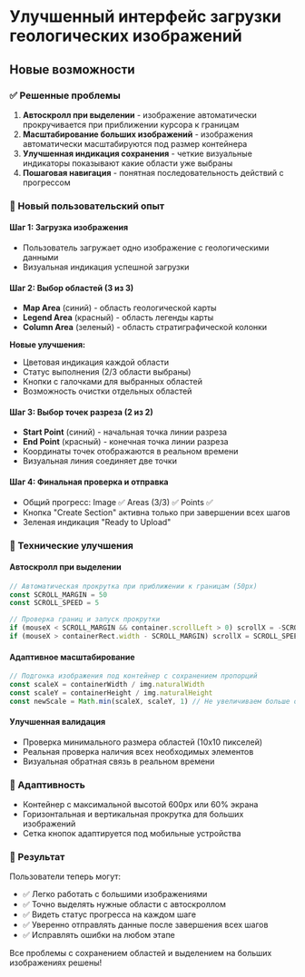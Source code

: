 # Улучшенный интерфейс загрузки геологических изображений

## Новые возможности

### ✅ Решенные проблемы
1. **Автоскролл при выделении** - изображение автоматически прокручивается при приближении курсора к границам
2. **Масштабирование больших изображений** - изображения автоматически масштабируются под размер контейнера  
3. **Улучшенная индикация сохранения** - четкие визуальные индикаторы показывают какие области уже выбраны
4. **Пошаговая навигация** - понятная последовательность действий с прогрессом

### 🎯 Новый пользовательский опыт

#### Шаг 1: Загрузка изображения
- Пользователь загружает одно изображение с геологическими данными
- Визуальная индикация успешной загрузки

#### Шаг 2: Выбор областей (3 из 3)
- **Map Area** (синий) - область геологической карты
- **Legend Area** (красный) - область легенды карты  
- **Column Area** (зеленый) - область стратиграфической колонки

**Новые улучшения:**
- Цветовая индикация каждой области
- Статус выполнения (2/3 области выбраны)
- Кнопки с галочками для выбранных областей
- Возможность очистки отдельных областей

#### Шаг 3: Выбор точек разреза (2 из 2)  
- **Start Point** (синий) - начальная точка линии разреза
- **End Point** (красный) - конечная точка линии разреза  
- Координаты точек отображаются в реальном времени
- Визуальная линия соединяет две точки

#### Шаг 4: Финальная проверка и отправка
- Общий прогресс: Image ✅ Areas (3/3) ✅ Points ✅
- Кнопка "Create Section" активна только при завершении всех шагов
- Зеленая индикация "Ready to Upload"

### 🔧 Технические улучшения

#### Автоскролл при выделении
```javascript
// Автоматическая прокрутка при приближении к границам (50px)
const SCROLL_MARGIN = 50
const SCROLL_SPEED = 5

// Проверка границ и запуск прокрутки
if (mouseX < SCROLL_MARGIN && container.scrollLeft > 0) scrollX = -SCROLL_SPEED
if (mouseX > containerRect.width - SCROLL_MARGIN) scrollX = SCROLL_SPEED
```

#### Адаптивное масштабирование
```javascript
// Подгонка изображения под контейнер с сохранением пропорций  
const scaleX = containerWidth / img.naturalWidth
const scaleY = containerHeight / img.naturalHeight  
const newScale = Math.min(scaleX, scaleY, 1) // Не увеличиваем больше оригинала
```

#### Улучшенная валидация
- Проверка минимального размера областей (10x10 пикселей)
- Реальная проверка наличия всех необходимых элементов
- Визуальная обратная связь в реальном времени

### 📱 Адаптивность
- Контейнер с максимальной высотой 600px или 60% экрана
- Горизонтальная и вертикальная прокрутка для больших изображений  
- Сетка кнопок адаптируется под мобильные устройства

### 🚀 Результат
Пользователи теперь могут:
- ✅ Легко работать с большими изображениями
- ✅ Точно выделять нужные области с автоскроллом
- ✅ Видеть статус прогресса на каждом шаге  
- ✅ Уверенно отправлять данные после завершения всех шагов
- ✅ Исправлять ошибки на любом этапе

Все проблемы с сохранением областей и выделением на больших изображениях решены!